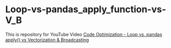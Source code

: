 # Loop-vs-pandas_apply_function-vs-V_B
This is repository for YouTube Video [Code Optimization - Loop vs. pandas apply() vs Vectorization &amp; Broadcasting](https://youtu.be/dbPgpeyybPU)
